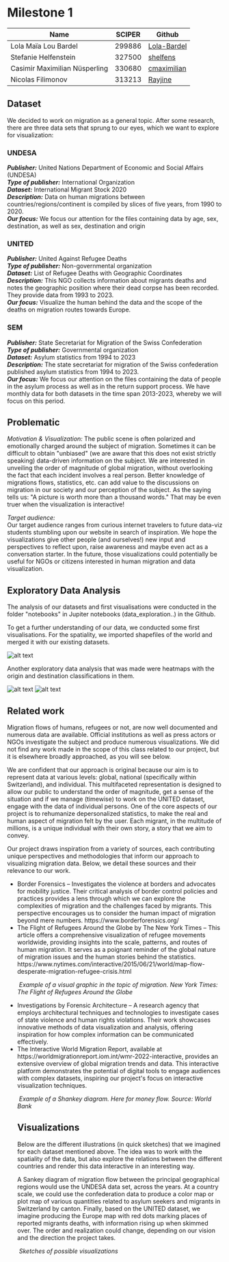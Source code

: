 # Milestone 1
| Name | SCIPER | Github |
| ---- | ------ | ------ |
| Lola Maïa Lou Bardel | 299886 | [Lola-Bardel](https://github.com/Lola-Bardel) |
| Stefanie Helfenstein | 327500 | [shelfens](https://github.com/shelfens) |
| Casimir Maximilian Nüsperling | 330680 | [cmaximilian](https://github.com/cmaximilian) |
| Nicolas Filimonov | 313213 | [Rayjine](https://github.com/Rayjine) |

## Dataset
We decided to work on migration as a general topic. After some research, there are three data sets that sprung to our eyes, which we want to explore for visualization:

### UNDESA
**_Publisher:_** United Nations Department of Economic and Social Affairs (UNDESA)  
**_Type of publisher:_** International Organization  
**_Dataset:_** International Migrant Stock 2020  
**_Description:_** Data on human migrations between countries/regions/continent is compiled by slices of five years, from 1990 to 2020.   
**_Our focus:_** We focus our attention for the files containing data by age, sex, destination, as well as sex, destination and origin  

### UNITED
**_Publisher:_** United Against Refugee Deaths  
**_Type of publisher:_** Non-governmental organization  
**_Dataset:_** List of Refugee Deaths with Geographic Coordinates  
**_Description:_** This NGO collects information about migrants deaths and notes the geographic position where their dead corpse has been recorded. They provide data from 1993 to 2023.  
**_Our focus:_** Visualize the human behind the data and the scope of the deaths on migration routes towards Europe. 

### SEM
**_Publisher:_** State Secretariat for Migration of the Swiss Confederation  
**_Type of publisher:_** Governmental organization   
**_Dataset:_** Asylum statistics from 1994 to 2023   
**_Description:_** The state secretariat for migration of the Swiss confederation published asylum statistics from 1994 to 2023.  
**_Our focus:_** We focus our attention on the files containing the data of people in the asylum process as well as in the return support process. We have monthly data for both datasets in the time span  2013-2023, whereby we will focus on this period.   

## Problematic
*Motivation & Visualization:* 
The public scene is often polarized and emotionally charged around the subject of migration. Sometimes it can be difficult to obtain "unbiased" (we are aware that this does not exist strictly speaking) data-driven information on the subject. We are interested in unveiling the order of magnitude of global migration, without overlooking the fact that each incident involves a real person. Better knowledge of migrations flows, statistics, etc. can add value to the discussions on migration in our society and our perception of the subject. As the saying tells us: "A picture is worth more than a thousand words." That may be even truer when the visualization is interactive!


*Target audience:*  
Our target audience ranges from curious internet travelers to future data-viz students stumbling upon our website in search of inspiration. We hope the visualizations give other people (and ourselves!) new input and perspectives to reflect upon, raise awareness and maybe even act as a conversation starter. In the future, those visualizations could potentially be useful for NGOs or citizens interested in human migration and data visualization.

## Exploratory Data Analysis
The analysis of our datasets and first visualisations were conducted in the folder "notebooks" in Jupiter notebooks (data_exploration..) in the Github.

To get a further understanding of our data, we conducted some first visualisations. For the spatiality, we imported shapefiles of the world and merged it with our existing datasets. 

<img src="../images/World_perc.png" alt="alt text" />

Another exploratory data analysis that was made were heatmaps with the origin and destination classifications in them.

<p float="left">
  <img src="../images/heatmap1.png" alt="alt text"/>
  <img src="../images/heatmap2.png" alt="alt text"/>
</p>

## Related work
Migration flows of humans, refugees or not, are now well documented and numerous data are available. Official institutions as well as press actors or NGOs investigate the subject and produce numerous visualizations. We did not find any work made in the scope of this class related to our project, but it is elsewhere broadly approached, as you will see below.

We are confident that our approach is original because our aim is to represent data at various levels: global, national (specifically within Switzerland), and individual. This multifaceted representation is designed to allow our public to understand the order of magnitude, get a sense of the situation and if we manage (timewise) to work on the UNITED dataset, engage with the data of individual persons. One of the core aspects of our project is to rehumanize depersonalized statistics, to make the real and human aspect of migration felt by the user. Each migrant, in the multitude of millions, is a unique individual with their own story, a story that we aim to convey.

Our project draws inspiration from a variety of sources, each contributing unique perspectives and methodologies that inform our approach to visualizing migration data. Below, we detail these sources and their relevance to our work.

<ul>
<li>Border Forensics – Investigates the violence at borders and advocates for mobility justice. Their critical analysis of   border control policies and practices provides a lens through which we can explore the complexities of migration and the   challenges faced by migrants. This perspective encourages us to consider the human impact of migration beyond mere     
  numbers.
  https://www.borderforensics.org/</li>

<li>The Flight of Refugees Around the Globe by The New York Times – This article offers a comprehensive visualization of   
  refugee movements worldwide, providing insights into the scale, patterns, and routes of human migration. It serves as a    poignant reminder of the global nature of migration issues and the human stories behind the statistics.
  https://www.nytimes.com/interactive/2015/06/21/world/map-flow-desperate-migration-refugee-crisis.html</li>

  <p>
    <img src="../images/viz1.jpg" alt>
    <em> Example of a visual graphic in the topic of migration. New York Times: The Flight of Refugees Around the Globe </em>
  </p>
  
<li>Investigations by Forensic Architecture – A research agency that employs architectural techniques and technologies to investigate cases of state violence and human rights violations. Their work showcases innovative methods of data visualization and analysis, offering inspiration for how complex information can be communicated effectively.</li>

<li>The Interactive World Migration Report, available at https://worldmigrationreport.iom.int/wmr-2022-interactive,  provides an extensive overview of global migration trends and data. This interactive platform demonstrates the potential of digital tools to engage audiences with complex datasets, inspiring our project's focus on interactive visualization techniques.</li>

<p>
    <img src="../images/viz3.jpg" alt>
    <em>Example of a Shankey diagram. Here for money flow. Source: World Bank </em>
</p>

## Visualizations
 

Below are the different illustrations (in quick sketches) that we imagined for each dataset mentioned above. The idea was to work with the spatiality of the data, but also explore the relations between the different countries and render this data interactive in an interesting way.  

A Sankey diagram of migration flow between the principal geographical regions would use the UNDESA data set, across the years. At a country scale, we could use the confederation data to produce a color map or plot map of various quantities related to asylum seekers and migrants in Switzerland by canton.  Finally, based on the UNITED dataset, we imagine producing the Europe map with red dots marking places of reported migrants deaths, with information rising up when skimmed over. The order and realization could change, depending on our vision and the direction the project takes.


<p>
    <img src="../images/Visualisation_dataset.jpeg" alt>
    <em>Sketches of possible visualizations</em>
</p>











